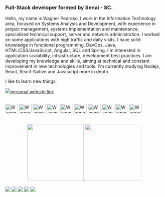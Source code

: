 ### Full-Stack developer formed by Senai - SC.

Hello, my name is Wagner Pedroso, I work in the Information Technology area, focused on Systems Analysis and Development, with experience in project management, systems implementation and maintenance, specialized technical support, server and network administration.
I worked on some applications with high traffic and daily visits. I have solid knowledge in functional programming, DevOps, Java, HTML/CSS/JavaScript, Angular, SQL and Spring. I'm interested in application scalability, infrastructure, development best practices.
I am developing my knowledge and skills, aiming at technical and constant improvement in new technologies and tools.
I'm currently studying Nodejs, React, React-Native and Javascript more in depth.

I like to learn new things.

<a href="https://wagnerpedroso.github.io/index.html" target="_blank"><img src="https://img.shields.io/badge/GitHub-100000?style=for-the-badge&logo=github&logoColor=white">personal website link</a>    

<div style="display: inline_block"><br>
  <img align="center" alt="Wagner-Java" height="30" width="40" src="https://cdn.jsdelivr.net/gh/devicons/devicon/icons/java/java-original-wordmark.svg">
  <img align="center" alt="Wagner-html5" height="30" width="40" src="https://cdn.jsdelivr.net/gh/devicons/devicon/icons/html5/html5-original-wordmark.svg">
   <img align="center" alt="Wagner-css" height="30" width="40" src="https://cdn.jsdelivr.net/gh/devicons/devicon/icons/css3/css3-original-wordmark.svg">
   <img align="center" alt="Wagner-Javasc" height="30" width="40" src="https://cdn.jsdelivr.net/gh/devicons/devicon/icons/javascript/javascript-original.svg">
   <img align="center" alt="Wagner-angular" height="30" width="40" src="https://cdn.jsdelivr.net/gh/devicons/devicon/icons/angularjs/angularjs-plain.svg">
  <img align="center" alt="Wagner-Boot" height="30" width="40" src="https://cdn.jsdelivr.net/gh/devicons/devicon/icons/spring/spring-original-wordmark.svg">
  <img align="center" alt="Wagner-PGadmin" height="30" width="40" src="https://cdn.jsdelivr.net/gh/devicons/devicon/icons/postgresql/postgresql-original-wordmark.svg">
  <img align="center" alt="Wagner-Intldj" height="30" width="40" src="https://cdn.jsdelivr.net/gh/devicons/devicon/icons/intellij/intellij-plain.svg">
  <img align="center" alt="Wagner-VSCODE" height="30" width="40" src="https://cdn.jsdelivr.net/gh/devicons/devicon/icons/vscode/vscode-original-wordmark.svg">
   <img align="center" alt="Wagner-VSCODE" height="30" width="40" src="https://encrypted-tbn0.gstatic.com/images?q=tbn:ANd9GcT64Gcpl384zH0O0d487nQbkqIVbxLcNQdgoudYRZ8d3yKTe9BuS6T5qFooWmQoOFRg2Yw&usqp=CAU"> 
  
 </div>
 
<!--
**wagnerpedroso/wagnerpedroso** is a ✨ _special_ ✨ repository because its `README.md` (this file) appears on your GitHub profile.

Here are some ideas to get you started:

- 🔭 I’m currently working on ...
- 🌱 I’m currently learning ...
- 👯 I’m looking to collaborate on ...
- 🤔 I’m looking for help with ...
- 💬 Ask me about ...
- 📫 How to reach me: ...
- 😄 Pronouns: ...
- ⚡ Fun fact: ...
-->

<br>
<br>

<div align="center">
  <a href="https://github.com/wagnerpedroso">
  <img height="180em" src="https://github-readme-stats.vercel.app/api?username=wagnerpedroso&show_icons=true&theme=dark&include_all_commits=true&count_private=true"/>
  <img height="180em" src="https://github-readme-stats.vercel.app/api/top-langs/?username=wagnerpedroso&layout=compact&langs_count=7&theme=dark"/>
</div>
  
  <br>
  
  <div> 
    <a href="https://www.linkedin.com/in/wagnerpedroso/" target="_blank"><img src="https://img.shields.io/badge/-LinkedIn-%230077B5?style=for-the-badge&logo=linkedin&logoColor=white" target="_blank"></a>
     <a href = "mailto:waagnersc@gmail.com"><img src="https://img.shields.io/badge/-Gmail-%23333?style=for-the-badge&logo=gmail&logoColor=white" target="_blank"></a>   
   <a href="https://www.instagram.com/wagnerp.sc/" target="_blank"><img src="https://img.shields.io/badge/Instagram-E4405F?style=for-the-badge&logo=instagram&logoColor=white" target="_blank"></a>
   <a href="https://discord.com/channels/@wagner#2171" target="_blank"><img src="https://img.shields.io/badge/Discord-7289DA?style=for-the-badge&logo=discord&logoColor=white" target="_blank"></a>   
     <a href="https://wagnerpedroso.github.io/index.html" target="_blank"><img src="https://img.shields.io/badge/GitHub-100000?style=for-the-badge&logo=github&logoColor=white"></a>        
</div>
  <br>
  <br>
